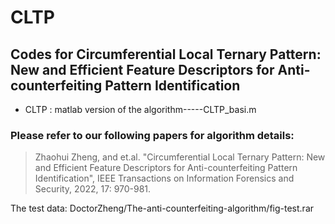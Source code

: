 # CLTP

## Codes for Circumferential Local Ternary Pattern: New and Efficient Feature Descriptors for Anti-counterfeiting Pattern Identification

- CLTP : matlab version of the algorithm-----CLTP_basi.m

### Please refer to our following papers for algorithm details:

> Zhaohui Zheng, and et.al. "Circumferential Local Ternary Pattern: New and Efficient Feature Descriptors for Anti-counterfeiting Pattern Identification", IEEE Transactions on Information Forensics and Security, 2022, 17: 970-981.

The test data: DoctorZheng/The-anti-counterfeiting-algorithm/fig-test.rar
